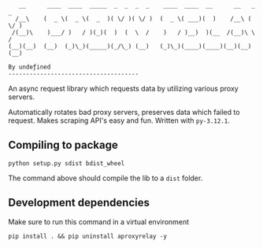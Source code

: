 ```
   __      ____  ____  _____  _  _  _  _    ____  ____  __      __   _  _ 
  /__\    (  _ \(  _ \(  _  )( \/ )( \/ )  (  _ \( ___)(  )    /__\ ( \/ )
 /(__)\    )___/ )   / )(_)(  )  (  \  /    )   / )__)  )(__  /(__)\ \  / 
(__)(__)  (__)  (_)\_)(_____)(_/\_) (__)   (_)\_)(____)(____)(__)(__)(__) 

By undeƒined
-------------------------------------
```
An async request library which requests data by utilizing various proxy servers.

Automatically rotates bad proxy servers, preserves data which failed to request.
Makes scraping API's easy and fun. Written with `py-3.12.1`.


## Compiling to package

    python setup.py sdist bdist_wheel

The command above should compile the lib to a `dist` folder.


## Development dependencies
Make sure to run this command in a virtual environment

    pip install . && pip uninstall aproxyrelay -y

